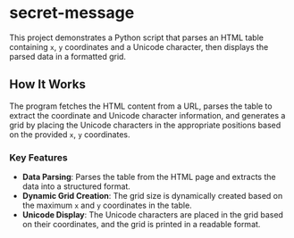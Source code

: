 # secret-message

This project demonstrates a Python script that parses an HTML table containing `x`, `y` coordinates and a Unicode character, then displays the parsed data in a formatted grid.

## How It Works

The program fetches the HTML content from a URL, parses the table to extract the coordinate and Unicode character information, and generates a grid by placing the Unicode characters in the appropriate positions based on the provided `x`, `y` coordinates.

### Key Features

- **Data Parsing**: Parses the table from the HTML page and extracts the data into a structured format.
- **Dynamic Grid Creation**: The grid size is dynamically created based on the maximum `x` and `y` coordinates in the table.
- **Unicode Display**: The Unicode characters are placed in the grid based on their coordinates, and the grid is printed in a readable format.


